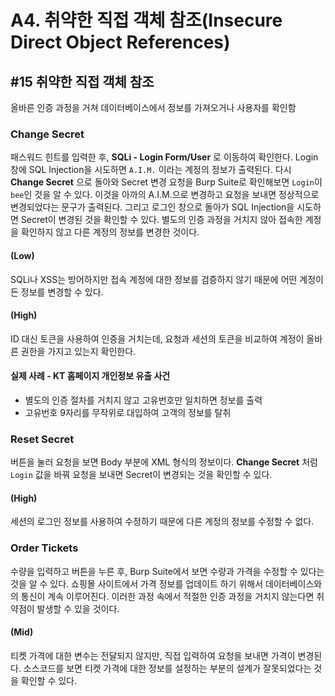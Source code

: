# A4. 취약한 직접 객체 참조(Insecure Direct Object References)

## #15 취약한 직접 객체 참조
올바른 인증 과정을 거쳐 데이터베이스에서 정보를 가져오거나 사용자를 확인함

### Change Secret
패스워드 힌트를 입력한 후, **SQLi - Login Form/User** 로 이동하여 확인한다.
Login 창에 SQL Injection을 시도하면 `A.I.M.` 이라는 계정의 정보가 출력된다.
다시 **Change Secret** 으로 돌아와 Secret 변경 요청을 Burp Suite로 확인해보면 `Login`이 `bee`인 것을 알 수 있다.
이것을 아까의 A.I.M.으로 변경하고 요청을 보내면 정상적으로 변경되었다는 문구가 출력된다.
그리고 로그인 창으로 돌아가 SQL Injection을 시도하면 Secret이 변경된 것을 확인할 수 있다.
별도의 인증 과정을 거치지 않아 접속한 계정을 확인하지 않고 다른 계정의 정보를 변경한 것이다.

#### (Low)
SQLi나 XSS는 방어하지만 접속 계정에 대한 정보를 검증하지 않기 때문에 어떤 계정이든 정보를 변경할 수 있다.

#### (High)
ID 대신 토큰을 사용하여 인증을 거치는데, 요청과 세션의 토큰을 비교하여 계정이 올바른 권한을 가지고 있는지 확인한다.

#### 실제 사례 - KT 홈페이지 개인정보 유출 사건
- 별도의 인증 절차를 거치지 않고 고유번호만 일치하면 정보를 출력  
- 고유번호 9자리를 무작위로 대입하여 고객의 정보를 탈취

### Reset Secret
버튼을 눌러 요청을 보면 Body 부분에 XML 형식의 정보이다.
**Change Secret** 처럼 `Login` 값을 바꿔 요청을 보내면 Secret이 변경되는 것을 확인할 수 있다.

#### (High)
세션의 로그인 정보를 사용하여 수정하기 때문에 다른 계정의 정보를 수정할 수 없다.

### Order Tickets
수량을 입력하고 버튼을 누른 후, Burp Suite에서 보면 수량과 가격을 수정할 수 있다는 것을 알 수 있다.
쇼핑몰 사이트에서 가격 정보를 업데이트 하기 위해서 데이터베이스와의 통신이 계속 이루어진다.
이러한 과정 속에서 적절한 인증 과정을 거치지 않는다면 취약점이 발생할 수 있을 것이다.

#### (Mid)
티켓 가격에 대한 변수는 전달되지 않지만, 직접 입력하여 요청을 보내면 가격이 변경된다.
소스코드를 보면 티켓 가격에 대한 정보를 설정하는 부분의 설계가 잘못되었다는 것을 확인할 수 있다.
